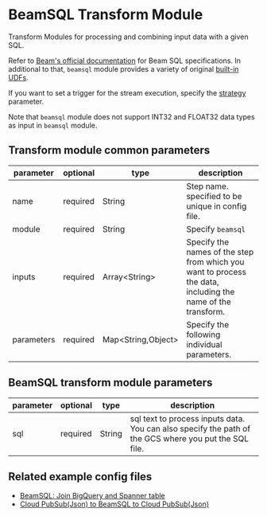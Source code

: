 # BeamSQL Transform Module

Transform Modules for processing and combining input data with a given SQL.

Refer to [Beam's official documentation](https://beam.apache.org/documentation/dsls/sql/overview/) for Beam SQL specifications.
In additional to that, `beamsql` module provides a variety of original [built-in UDFs](beamsqludf.md).

If you want to set a trigger for the stream execution, specify the [strategy](../common/strategy.md) parameter.

Note that `beamsql` module does not support INT32 and FLOAT32 data types as input in `beamsql` module.

## Transform module common parameters

| parameter  | optional | type                | description                                                                                                 |
|------------|----------|---------------------|-------------------------------------------------------------------------------------------------------------|
| name       | required | String              | Step name. specified to be unique in config file.                                                           |
| module     | required | String              | Specify `beamsql`                                                                                           |
| inputs     | required | Array<String\>      | Specify the names of the step from which you want to process the data, including the name of the transform. |
| parameters | required | Map<String,Object\> | Specify the following individual parameters.                                                                |

## BeamSQL transform module parameters

| parameter | optional | type   | description                                                                                                                                                                                                                                |
|-----------|----------|--------|--------------------------------------------------------------------------------------------------------------------------------------------------------------------------------------------------------------------------------------------|
| sql       | required | String | sql text to process inputs data. You can also specify the path of the GCS where you put the SQL file.                                                                                                                                      |

## Related example config files

* [BeamSQL: Join BigQuery and Spanner table](../../../../examples/beamsql-join-bigquery-and-spanner-to-spanner.json)
* [Cloud PubSub(Json) to BeamSQL to Cloud PubSub(Json)](../../../../examples/pubsub-to-beamsql-to-pubsub.json)
